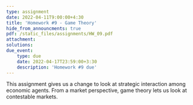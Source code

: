 ```yaml
---
type: assignment
date: 2022-04-11T9:00:00+4:30
title: 'Homework #9 - Game Theory'
hide_from_announcments: true
pdf: /static_files/assignments/HW_09.pdf
attachment: 
solutions: 
due_event: 
    type: due
    date: 2022-04-17T23:59:00+3:30
    description: 'Homework #9 due'
---
```

This assignment gives us a change to look at strategic interaction among economic agents. From a market perspective, game theory lets us look at contestable markets. 